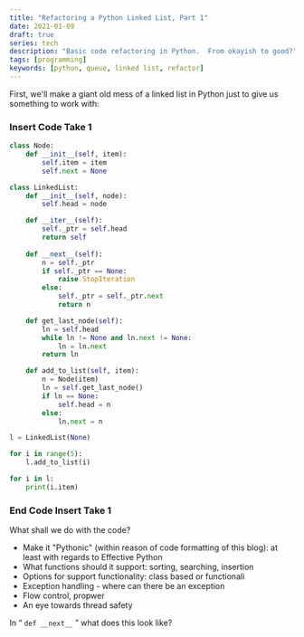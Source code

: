 ```yaml
---
title: "Refactoring a Python Linked List, Part 1"
date: 2021-01-09
draft: true
series: tech
description: "Basic code refactoring in Python.  From okayish to good?"
tags: [programming]
keywords: [python, queue, linked list, refactor]
---
```



First, we'll make a giant old mess of a linked list in Python just to
give us something to work with:

### Insert Code Take 1 ###
```Python
class Node:
    def __init__(self, item):
        self.item = item
        self.next = None

class LinkedList:
    def __init__(self, node):
        self.head = node

    def __iter__(self):
        self._ptr = self.head
        return self
    
    def __next__(self):
        n = self._ptr
        if self._ptr == None:
            raise StopIteration
        else:
            self._ptr = self._ptr.next
            return n

    def get_last_node(self):
        ln = self.head
        while ln != None and ln.next != None:
            ln = ln.next
        return ln

    def add_to_list(self, item):
        n = Node(item)
        ln = self.get_last_node()
        if ln == None:
            self.head = n
        else:
            ln.next = n

l = LinkedList(None)

for i in range(5):
    l.add_to_list(i)

for i in l:
    print(i.item)
```

### End Code Insert Take 1 ###


What shall we do with the code?

* Make it "Pythonic" (within reason of code formatting of this blog):
at least with regards to Effective Python
* What functions should it support: sorting, searching, insertion
* Options for support functionality: class based or functionali
* Exception handling - where can there be an exception
* Flow control, propwer
* An eye towards thread safety


In <q> `def __next__` </q> what does this look like?

